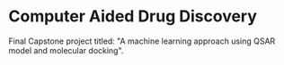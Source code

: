 # Computer Aided Drug Discovery
Final Capstone project titled: "A machine learning approach using QSAR model and molecular docking". 
